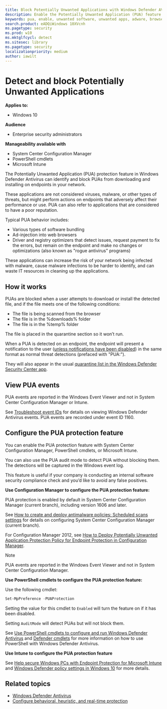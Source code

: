 ```yaml
---
title: Block Potentially Unwanted Applications with Windows Defender AV
description: Enable the Potentially Unwanted Application (PUA) feature in Windows Defender Antivirus to block unwanted software such as adware.
keywords: pua, enable, unwanted software, unwanted apps, adware, browser toolbar, detect, block, windows defender
search.product: eADQiWindows 10XVcnh
ms.pagetype: security
ms.prod: w10
ms.mktglfcycl: detect
ms.sitesec: library
ms.pagetype: security
localizationpriority: medium
author: iawilt
---
```


# Detect and block Potentially Unwanted Applications

**Applies to:**

- Windows 10

**Audience**

- Enterprise security administrators

**Manageability available with**

- System Center Configuration Manager
- PowerShell cmdlets
- Microsoft Intune

The Potentially Unwanted Application (PUA) protection feature in Windows Defender Antivirus can identify and block PUAs from downloading and installing on endpoints in your network.

These applications are not considered viruses, malware, or other types of threats, but might perform actions on endpoints that adversely affect their performance or use. PUA can also refer to applications that are considered to have a poor reputation.

Typical PUA behavior includes:
- Various types of software bundling
- Ad-injection into web browsers
- Driver and registry optimizers that detect issues, request payment to fix the errors, but remain on the endpoint and make no changes or optimizations (also known as "rogue antivirus" programs)

These applications can increase the risk of your network being infected with malware, cause malware infections to be harder to identify, and can waste IT resources in cleaning up the applications.

## How it works

PUAs are blocked when a user attempts to download or install the detected file, and if the file meets one of the following conditions:
- The file is being scanned from the browser
- The file is in the %downloads% folder
- The file is in the %temp% folder

The file is placed in the quarantine section so it won’t run. 

When a PUA is detected on an endpoint, the endpoint will present a notification to the user ([unless notifications have been disabled](configure-notifications-windows-defender-antivirus.md)) in the same format as normal threat detections (prefaced with "PUA:"). 

They will also appear in the usual [quarantine list in the Windows Defender Security Center app](windows-defender-security-center-antivirus.md#detection-history).


## View PUA events

PUA events are reported in the Windows Event Viewer and not in System Center Configuration Manager or Intune. 

See [Troubleshoot event IDs](troubleshoot-windows-defender-antivirus.md) for details on viewing Windows Defender Antivirus events. PUA events are recorded under event ID 1160.


## Configure the PUA protection feature

You can enable the PUA protection feature with System Center Configuration Manager, PowerShell cmdlets, or Microsoft Intune.

You can also use the PUA audit mode to detect PUA without blocking them. The detections will be captured in the Windows event log. 

This feature is useful if your company is conducting an internal software security compliance check and you’d like to avoid any false positives.


**Use Configuration Manager to configure the PUA protection feature:**

PUA protection is enabled by default in System Center Configuration Manager (current branch), including version 1606 and later. 

See [How to create and deploy antimalware policies: Scheduled scans settings](https://docs.microsoft.com/en-us/sccm/protect/deploy-use/endpoint-antimalware-policies#real-time-protection-settings) for details on configuring System Center Configuration Manager (current branch).

For Configuration Manager 2012, see [How to Deploy Potentially Unwanted Application Protection Policy for Endpoint Protection in Configuration Manager](https://technet.microsoft.com/library/hh508770.aspx#BKMK_PUA).

> [!NOTE]
> PUA events are reported in the Windows Event Viewer and not in System Center Configuration Manager.  

**Use PowerShell cmdlets to configure the PUA protection feature:**

Use the following cmdlet:

```PowerShell
Set-MpPreference -PUAProtection
```

Setting the value for this cmdlet to `Enabled` will turn the feature on if it has been disabled. 

Setting `AuditMode` will detect PUAs but will not block them.

See [Use PowerShell cmdlets to configure and run Windows Defender Antivirus](use-powershell-cmdlets-windows-defender-antivirus.md) and [Defender cmdlets](https://technet.microsoft.com/en-us/library/dn433280.aspx) for more information on how to use PowerShell with Windows Defender Antivirus.



**Use Intune to configure the PUA protection feature**

See [Help secure Windows PCs with Endpoint Protection for Microsoft Intune](https://docs.microsoft.com/en-us/intune/deploy-use/help-secure-windows-pcs-with-endpoint-protection-for-microsoft-intune) and [Windows Defender policy settings in Windows 10](https://docs.microsoft.com/en-us/intune/deploy-use/windows-10-policy-settings-in-microsoft-intune#windows-defender-1) for more details.



## Related topics

- [Windows Defender Antivirus](windows-defender-antivirus-in-windows-10.md)
- [Configure behavioral, heuristic, and real-time protection](configure-protection-features-windows-defender-antivirus.md)


